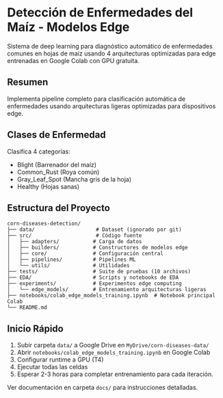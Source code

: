 # Detección de Enfermedades del Maíz - Modelos Edge

Sistema de deep learning para diagnóstico automático de enfermedades comunes en hojas de maíz usando 4 arquitecturas optimizadas para edge entrenadas en Google Colab con GPU gratuita.

## Resumen

Implementa pipeline completo para clasificación automática de enfermedades usando arquitecturas ligeras optimizadas para dispositivos edge.

## Clases de Enfermedad

Clasifica 4 categorías:
- Blight (Barrenador del maíz)
- Common_Rust (Roya común)
- Gray_Leaf_Spot (Mancha gris de la hoja)
- Healthy (Hojas sanas)

## Estructura del Proyecto

```
corn-diseases-detection/
├── data/                    # Dataset (ignorado por git)
├── src/                     # Código fuente
│   ├── adapters/           # Carga de datos
│   ├── builders/           # Constructores de modelos edge
│   ├── core/               # Configuración central
│   ├── pipelines/          # Pipelines ML
│   └── utils/              # Utilidades
├── tests/                  # Suite de pruebas (10 archivos)
├── EDA/                    # Scripts y notebooks de EDA
├── experiments/            # Experimentos edge computing
│   └── edge_models/        # Entrenamiento arquitecturas ligeras
├── notebooks/colab_edge_models_training.ipynb  # Notebook principal Colab
└── README.md
```

## Inicio Rápido

1. Subir carpeta `data/` a Google Drive en `MyDrive/corn-diseases-data/`
2. Abrir `notebooks/colab_edge_models_training.ipynb` en Google Colab
3. Configurar runtime a GPU (T4)
4. Ejecutar todas las celdas
5. Esperar 2-3 horas para completar entrenamiento para cada iteración.

Ver documentación en carpeta `docs/` para instrucciones detalladas.
